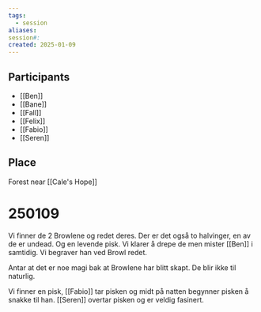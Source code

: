 ```yaml
---
tags:
  - session
aliases: 
session#: 
created: 2025-01-09
---
```


## Participants
- [[Ben]]
- [[Bane]]
- [[Fall]]
- [[Felix]]
- [[Fabio]]
- [[Seren]]

## Place
Forest near [[Cale's Hope]]

# 250109
Vi finner de 2 Browlene og redet deres. Der er det også to halvinger, en av de er undead. Og en levende pisk. Vi klarer å drepe de men mister [[Ben]] i samtidig. Vi begraver han ved Browl redet.

Antar at det er noe magi bak at Browlene har blitt skapt. De blir ikke til naturlig.

Vi finner en pisk, [[Fabio]] tar pisken og midt på natten begynner pisken å snakke til han. [[Seren]] overtar pisken og er veldig fasinert.
